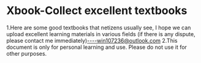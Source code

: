 # Xbook-Collect excellent textbooks
1.Here are some good textbooks that netizens usually see, I hope we can upload excellent learning materials in various fields (if there is any dispute, please contact me immediately)----win107236@outlook.com 
2.This document is only for personal learning and use. Please do not use it for other purposes.
